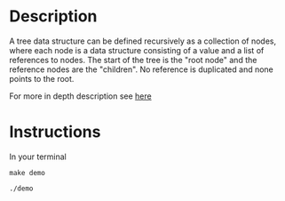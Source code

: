 # Description

A tree data structure can be defined recursively as a collection of nodes, where each node is a data structure consisting of a value and a list of references to nodes. The start of the tree is the "root node" and the reference nodes are the "children". No reference is duplicated and none points to the root.

For more in depth description see [here](<https://en.wikipedia.org/wiki/Tree_(data_structure)>)

# Instructions

In your terminal

    make demo

    ./demo
